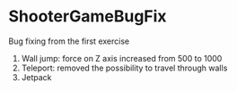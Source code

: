 # ShooterGameBugFix
Bug fixing from the first exercise

1. Wall jump: force on Z axis increased from 500 to 1000
2. Teleport: removed the possibility to travel through walls
3. Jetpack
